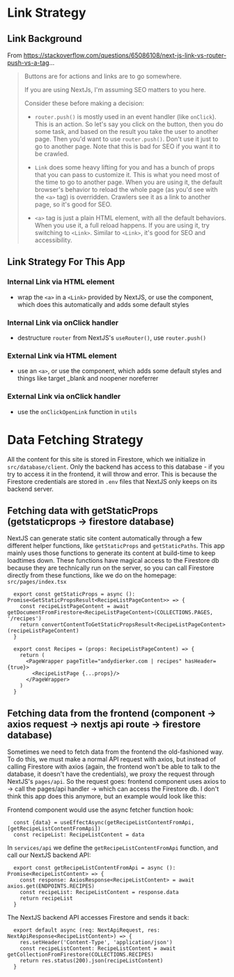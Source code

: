 # Link Strategy

## Link Background

From https://stackoverflow.com/questions/65086108/next-js-link-vs-router-push-vs-a-tag...

> Buttons are for actions and links are to go somewhere.
> 
> If you are using NextJs, I'm assuming SEO matters to you here.
> 
> Consider these before making a decision:
> 
> - `router.push()` is mostly used in an event handler (like `onClick`). This is an action. So let's say you click on the button, then you do some task, and based on the result you take the user to another page. Then you'd want to use `router.push()`. Don't use it just to go to another page. Note that this is bad for SEO if you want it to be crawled.
> 
> - `Link` does some heavy lifting for you and has a bunch of props that you can pass to customize it. This is what you need most of the time to go to another page. When you are using it, the default browser's behavior to reload the whole page (as you'd see with the `<a>` tag) is overridden. Crawlers see it as a link to another page, so it's good for SEO.
> 
> - `<a>` tag is just a plain HTML element, with all the default behaviors. When you use it, a full reload happens. If you are using it, try switching to `<Link>`. Similar to `<Link>`, it's good for SEO and accessibility.



## Link Strategy For This App

### Internal Link via HTML element
- wrap the `<a>` in a `<Link>` provided by NextJS, or use the <InternalLink> component, which does this automatically and adds some default styles

### Internal Link via onClick handler
- destructure `router` from NextJS's `useRouter()`, use `router.push()`

### External Link via HTML element
- use an `<a>`, or use the <ExternalLink> component, which adds some default styles and things like target _blank and noopener noreferrer

### External Link via onClick handler
- use the `onClickOpenLink` function in `utils`



# Data Fetching Strategy

All the content for this site is stored in Firestore, which we initialize in `src/database/client`. Only the backend has access to this database - if you try to access it in the frontend, it will throw and error. This is because the Firestore credentials are stored in `.env` files that NextJS only keeps on its backend server. 


## Fetching data with getStaticProps (getstaticprops -> firestore database)


NextJS can generate static site content automatically through a few different helper functions, like `getStaticProps` and `getStaticPaths`. This app mainly uses those functions to generate its content at build-time to keep loadtimes down. These functions have magical access to the Firestore db because they are technically run on the server, so you can call Firestore directly from these functions, like we do on the homepage: `src/pages/index.tsx`

```
  export const getStaticProps = async (): Promise<GetStaticPropsResult<RecipeListPageContent>> => {
    const recipeListPageContent = await getDocumentFromFirestore<RecipeListPageContent>(COLLECTIONS.PAGES, '/recipes')
    return convertContentToGetStaticPropsResult<RecipeListPageContent>(recipeListPageContent)
  }

  export const Recipes = (props: RecipeListPageContent) => {
    return (
      <PageWrapper pageTitle="andydierker.com | recipes" hasHeader={true}>
        <RecipeListPage {...props}/>
      </PageWrapper>
    )
  }
```


## Fetching data from the frontend (component -> axios request -> nextjs api route -> firestore database)

Sometimes we need to fetch data from the frontend the old-fashioned way. To do this, we must make a normal API request with axios, but instead of calling Firestore with axios (again, the frontend won't be able to talk to the database, it doesn't have the credentials), we proxy the request through NextJS's `pages/api`. So the request goes: frontend component uses axios to -> call the pages/api handler -> which can access the Firestore db. I don't think this app does this anymore, but an example would look like this:

Frontend component would use the async fetcher function hook:

```
  const {data} = useEffectAsync(getRecipeListContentFromApi, [getRecipeListContentFromApi])
  const recipeList: RecipeListContent = data
```

In `services/api` we define the `getRecipeListContentFromApi` function, and call our NextJS backend API:

```
  export const getRecipeListContentFromApi = async (): Promise<RecipeListContent> => {
    const response: AxiosResponse<RecipeListContent> = await axios.get(ENDPOINTS.RECIPES)
    const recipeList: RecipeListContent = response.data
    return recipeList
  }
```

The NextJS backend API accesses Firestore and sends it back:

```
  export default async (req: NextApiRequest, res: NextApiResponse<RecipeListContent>) => {
    res.setHeader('Content-Type', 'application/json')
    const recipeListContent: RecipeListContent = await getCollectionFromFirestore(COLLECTIONS.RECIPES)
    return res.status(200).json(recipeListContent)
  }
```